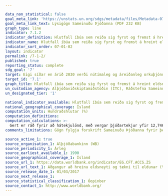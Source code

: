 ```yaml
---

data_non_statistical: false
goal_meta_link: 'https://unstats.un.org/sdgs/metadata/files/Metadata-07-01-02.pdf '
goal_meta_link_text: Lýsigögn Sameinuðu Þjóðanna (PDF 232 KB)
graph_type: line
indicator: 7.1.2
indicator_definition: Hlutfall íbúa sem reiða sig fyrst og fremst á hreint eldsneyti og tækni er reiknað sem fjöldi íbúa sem nota hreint eldsneyti og tækni til eldunar, hitunar og lýsingar deilt með heildarfjölda íbúa. Hreint eldsneyti er skilgreint eftir leiðbeiningum Alþjóðaheilbrigðismálastofnunarinnar (WHO) um loftgæði innandyra.
indicator_name: Hlutfall íbúa sem reiða sig fyrst og fremst á hreint eldsneyti og tækni.
indicator_sort_order: 07-01-02
layout: indicator
permalink: /7-1-2/
published: true
reporting_status: complete
sdg_goal: '7'
target: Eigi síðar en árið 2030 verði nútímaleg og áreiðanleg orkuþjónusta í boði alls staðar í heiminum á viðráðanlegu verði.
target_id: '7.1'
graph_title: Hlutfall íbúa sem reiða sig fyrst og fremst á hreint eldsneyti og tækni.
un_custodian_agency: Alþjóðaviðskiptamiðstöðin (ITC), Ráðstefna Sameinuðu Þjóðanna um viðskipti og þróun (UNCTAD), Alþjóðaviðskiptastofnunin (WTO)
un_designated_tier: '1'

national_indicator_available: Hlutfall íbúa sem reiða sig fyrst og fremst á hreint eldsneyti og tækni.
national_geographical_coverage: Ísland
computation_units: Hundraðshlutar (%)
computation_definitions:
computation_calculations: >-
  Gert er ráð fyrir að hátekjulönd, með vergar þjóðartekjur yfir 12,746 USD á einstakling, hafi náð algerum umskiptum í notkun hreins eldsneytis og tækni sem aðal orkugjafa á heimilum.
comments_limitations: Gögn fylgja forskrift Sameinuðu Þjóðanna fyrir þennan mælikvarða. Þessi mælikvarði var ekki fundin í samstarfi við sérfræðinga á þessu sviði.

source_active_1: true
source_organisation_1: Alþjóðabankinn (WB)
source_periodicity_1: Árleg
source_earliest_available_1: 1990
source_geographical_coverage_1: Ísland
source_url_1: https://data.worldbank.org/indicator/EG.CFT.ACCS.ZS
source_url_text_1: Aðgangur að hreinu eldsneyti og tækni til eldunar (% of population)
source_release_date_1: 01/03/2017
source_next_release_1:
source_statistical_classification_1: Óopinber
source_contact_1: http://www.worldbank.org/
---
```

